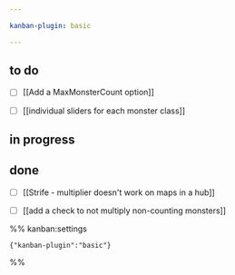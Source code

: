 ```yaml
---

kanban-plugin: basic

---
```


## to do

- [ ] [[Add a MaxMonsterCount option]]
- [ ] [[individual sliders for each monster class]]


## in progress



## done

- [ ] [[Strife - multiplier doesn't work on maps in a hub]]
- [ ] [[add a check to not multiply non-counting monsters]]




%% kanban:settings
```
{"kanban-plugin":"basic"}
```
%%